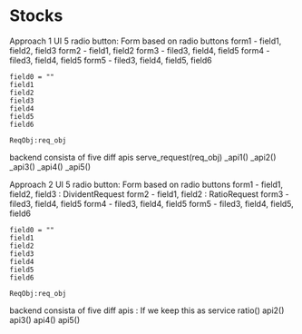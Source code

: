 # Stocks

Approach 1
UI 5 radio button:
    Form based on radio buttons
    form1 - field1, field2, field3
    form2 - field1, field2
    form3 - filed3, field4, field5
    form4 - filed3, field4, field5
    form5 - filed3, field4, field5, field6

    field0 = ""
    field1
    field2
    field3
    field4
    field5
    field6

    ReqObj:req_obj


backend consista of five diff apis
    serve_request(req_obj)
    _api1()
    _api2()
    _api3()
    _api4()
    _api5()



Approach 2
UI 5 radio button:
    Form based on radio buttons
    form1 - field1, field2, field3 : DividentRequest
    form2 - field1, field2 : RatioRequest
    form3 - filed3, field4, field5 
    form4 - filed3, field4, field5
    form5 - filed3, field4, field5, field6

    field0 = ""
    field1
    field2
    field3
    field4
    field5
    field6

    ReqObj:req_obj


backend consista of five diff apis : If we keep this as service
    ratio()
    api2()
    api3()
    api4()
    api5()


